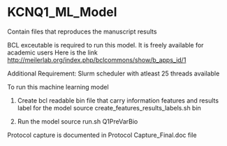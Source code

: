 # KCNQ1_ML_Model
Contain files that reproduces the manuscript results

BCL exceutable is required to run this model. It is freely available for academic users
Here is the link http://meilerlab.org/index.php/bclcommons/show/b_apps_id/1

Additional Requirement: 
Slurm scheduler with atleast 25 threads available

To run this machine learning model

1) Create bcl readable bin file that carry information features and results label for the model
	source create_features_results_labels.sh bin
  
2) Run the model
	source run.sh Q1PreVarBio

Protocol capture is documented in Protocol Capture_Final.doc file
